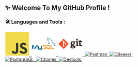 ## ✨ Welcome To My GitHub Profile !</h2>


### :hammer_and_wrench: Languages and Tools :

<div>
<a  href="https://github.com/Gordmick/HOMEWORKS_Course_V_Ksendzov/tree/main/JavaScript">
  <img src="https://github.com/devicons/devicon/blob/master/icons/javascript/javascript-original.svg" title="JavaScript" alt="JavaScript" width="80" height="80"/>&nbsp;
  </a>
<a  href="https://github.com/Gordmick/HOMEWORKS_Course_V_Ksendzov/tree/main/SQL">
  <img src="https://github.com/devicons/devicon/blob/master/icons/mysql/mysql-original-wordmark.svg" title="MySQL"  alt="MySQL" width="80" height="80"/>&nbsp;
<a  href="https://github.com/Gordmick/HOMEWORKS_Course_V_Ksendzov/tree/main/GITBASH">
  <img src="https://github.com/devicons/devicon/blob/master/icons/git/git-original-wordmark.svg" title="Git" **alt="Git" width="80" height="80"/>&nbsp;
  </a>
<a href="https://github.com/Gordmick/HOMEWORKS_Course_V_Ksendzov/tree/main/Postman">
<img src="https://user-images.githubusercontent.com/2676579/34940598-17cc20f0-f9be-11e7-8c6d-f0190d502d64.png" title="Postman"  alt="Postman" width="80" height="80"/>&nbsp;
  </a>
<a  href="https://github.com/Gordmick/HOMEWORKS_Course_V_Ksendzov/tree/main/SQL">
<img src="https://user-images.githubusercontent.com/89486551/143319757-0bbd31ce-7860-447a-9571-504653849d0b.png" title="DBeaver" alt="DBeaver" width="80" height="80"/>&nbsp;
  </a>
<a  href="https://github.com/Gordmick/HOMEWORKS_Course_V_Ksendzov/tree/main/SQL">
<img src="https://user-images.githubusercontent.com/89486551/143319773-17f2e07b-8dc2-4f02-9b60-e9f0b421ce06.png"  title="PostgreSQL"alt="PostgreSQL" width="80" height="80"/>&nbsp;
  </a>
 <a  href="https://github.com/Gordmick/HOMEWORKS_Course_V_Ksendzov/tree/main/Charles">
<img src="https://user-images.githubusercontent.com/89486551/143319787-e5eb9aa4-5b57-454f-b903-64282274af76.png" title="Charles" alt="Charles" width="80" height="80"/>&nbsp;
</a>
  <a  href="https://github.com/Gordmick/HOMEWORKS_Course_V_Ksendzov/tree/main/Devtools">
<img src="https://miro.medium.com/fit/c/294/294/1*MjtZabdd0xkWLT-i9HxmAw.png" title="Devtools" alt="Devtools" width="80" height="80"/>&nbsp;
</a>
</div>
  
  
  

